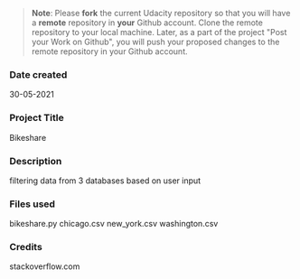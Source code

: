 >**Note**: Please **fork** the current Udacity repository so that you will have a **remote** repository in **your** Github account. Clone the remote repository to your local machine. Later, as a part of the project "Post your Work on Github", you will push your proposed changes to the remote repository in your Github account.

### Date created
30-05-2021

### Project Title
Bikeshare

### Description
filtering data from 3 databases based on user input

### Files used
bikeshare.py
chicago.csv
new_york.csv
washington.csv

### Credits
stackoverflow.com
